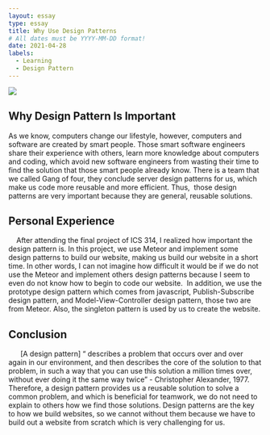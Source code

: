 ```yaml
---
layout: essay
type: essay
title: Why Use Design Patterns 
# All dates must be YYYY-MM-DD format!
date: 2021-04-28
labels: 
  - Learning
  - Design Pattern
---
```

<img class="ui medium left floated image" src="https://i.gr-assets.com/images/S/compressed.photo.goodreads.com/books/1348027904l/85009.jpg">

 ## Why Design Pattern Is Important
As we know, computers change our lifestyle, however, computers and software are created by smart people. Those smart software engineers share their experience with others, learn more knowledge about computers and coding, which avoid new software engineers from wasting their time to find the solution that those smart people already know. There is a team that we called Gang of four, they conclude server design patterns for us, which make us code more reusable and more efficient. Thus,  those design patterns are very important because they are general, reusable solutions.
 ## Personal Experience 
    After attending the final project of ICS 314, I realized how important the design pattern is. In this project, we use Meteor and implement some design patterns to build our website, making us build our website in a short time. In other words, I can not imagine how difficult it would be if we do not use the Meteor and implement others design patterns because I seem to even do not know how to begin to code our website.  In addition, we use the prototype design pattern which comes from javascript, Publish-Subscribe design pattern, and Model-View-Controller design pattern, those two are from Meteor. Also, the singleton pattern is used by us to create the website. 
 ## Conclusion
      [A design pattern] “ describes a problem that occurs over and over again in our environment, and then describes the core of the solution to that problem, in such a way that you can use this solution a million times over, without ever doing it the same way twice” - Christopher Alexander, 1977. Therefore, a design pattern provides us a reusable solution to solve a common problem, and which is beneficial for teamwork, we do not need to explain to others how we find those solutions. Design patterns are the key to how we build websites, so we cannot without them because we have to build out a website from scratch which is very challenging for us. 
